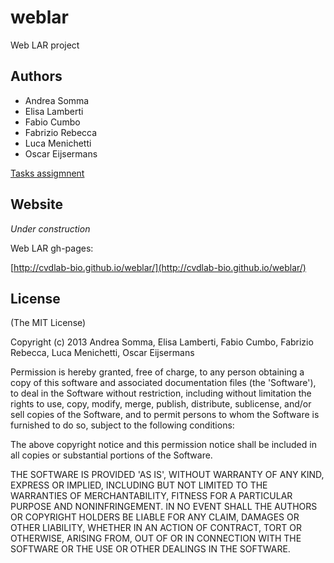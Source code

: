 # weblar

Web LAR project

## Authors

* Andrea Somma
* Elisa Lamberti
* Fabio Cumbo
* Fabrizio Rebecca
* Luca Menichetti
* Oscar Eijsermans

[Tasks assigmnent](https://github.com/cvdlab-bio/weblar/blob/master/projects/README.md)

## Website

*Under construction*

Web LAR gh-pages:

[http://cvdlab-bio.github.io/weblar/](http://cvdlab-bio.github.io/weblar/)

## License

(The MIT License)

Copyright (c) 2013 Andrea Somma, Elisa Lamberti, Fabio Cumbo, Fabrizio Rebecca, Luca Menichetti, Oscar Eijsermans

Permission is hereby granted, free of charge, to any person obtaining
a copy of this software and associated documentation files (the
'Software'), to deal in the Software without restriction, including
without limitation the rights to use, copy, modify, merge, publish,
distribute, sublicense, and/or sell copies of the Software, and to
permit persons to whom the Software is furnished to do so, subject to
the following conditions:

The above copyright notice and this permission notice shall be
included in all copies or substantial portions of the Software.

THE SOFTWARE IS PROVIDED 'AS IS', WITHOUT WARRANTY OF ANY KIND,
EXPRESS OR IMPLIED, INCLUDING BUT NOT LIMITED TO THE WARRANTIES OF
MERCHANTABILITY, FITNESS FOR A PARTICULAR PURPOSE AND NONINFRINGEMENT.
IN NO EVENT SHALL THE AUTHORS OR COPYRIGHT HOLDERS BE LIABLE FOR ANY
CLAIM, DAMAGES OR OTHER LIABILITY, WHETHER IN AN ACTION OF CONTRACT,
TORT OR OTHERWISE, ARISING FROM, OUT OF OR IN CONNECTION WITH THE
SOFTWARE OR THE USE OR OTHER DEALINGS IN THE SOFTWARE.
